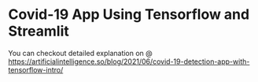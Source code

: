 # Covid-19 App Using Tensorflow and Streamlit

You can checkout detailed explanation on @ https://artificialintelligence.so/blog/2021/06/covid-19-detection-app-with-tensorflow-intro/